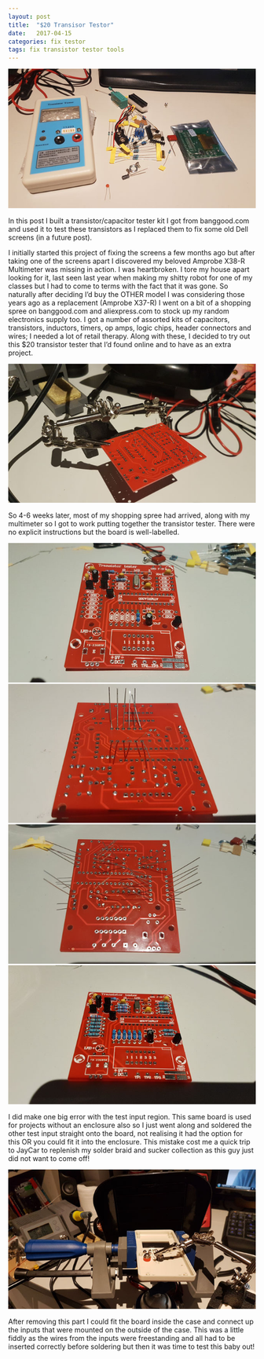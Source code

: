 ```yaml
---
layout: post
title:  "$20 Transisor Testor"
date:   2017-04-15
categories: fix testor
tags: fix transistor testor tools
---
```


![Banggood Transistor Checker](/images/screenFix/set_contents.jpg)

In this post I built a transistor/capacitor tester kit I got from banggood.com and used it to test these transistors as I replaced them to fix some old Dell screens (in a future post).
 
<!--more-->

I initially started this project of fixing the screens a few months ago but after taking one of the screens apart I discovered my beloved Amprobe X38-R Multimeter was missing in action. I was heartbroken. I tore my house apart looking for it, last seen last year when making my shitty robot for one of my classes but I had to come to terms with the fact that it was gone. So naturally after deciding I’d buy the OTHER model I was considering those years ago as a replacement (Amprobe X37-R) I went on a bit of a shopping spree on banggood.com and aliexpress.com to stock up my random electronics supply too. I got a number of assorted kits of capacitors, transistors, inductors, timers, op amps, logic chips, header connectors and wires; I needed a lot of retail therapy. Along with these, I decided to try out this $20 transistor tester that I’d found online and to have as an extra project.

![Soldering with my Helping Hands](/images/screenFix/solder_helping_hands.jpg)
 
So 4-6 weeks later, most of my shopping spree had arrived, along with my multimeter so I got to work putting together the transistor tester. There were no explicit instructions but the board is well-labelled.

![Soldering the board](/images/screenFix/board01.jpg)
![Soldering the board](/images/screenFix/board02.jpg)
![Soldering the board](/images/screenFix/board03.jpg)
![Soldering the board](/images/screenFix/board04.jpg)
 
I did make one big error with the test input region. This same board is used for projects without an enclosure also so I just went along and soldered the other test input straight onto the board, not realising it had the option for this OR you could fit it into the enclosure. This mistake cost me a quick trip to JayCar to replenish my solder braid and sucker collection as this guy just did not want to come off! 

![Soldering the front panel](/images/screenFix/front_panel_soldering.jpg)

After removing this part I could fit the board inside the case and connect up the inputs that were mounted on the outside of the case. This was a little fiddly as the wires from the inputs were freestanding and all had to be inserted correctly before soldering but then it was time to test this baby out!